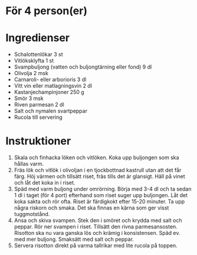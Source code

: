 # För 4 person(er)
# Ingredienser
- Schalottenlökar 3 st
- Vitlöksklyfta 1 st
- Svampbuljong (vatten och buljongtärning eller fond) 9 dl
- Olivolja 2 msk
- Carnaroli- eller arborioris 3 dl
- Vitt vin eller matlagningsvin 2 dl
- Kastanjechampinjoner 250 g
- Smör 3 msk
- Riven parmesan 2 dl
- Salt och nymalen svartpeppar
- Rucola till servering
# Instruktioner
1. Skala och finhacka löken och vitlöken. Koka upp buljongen som ska hållas varm.
2. Fräs lök och vitlök i olivoljan i en tjockbottnad kastrull utan att det får färg. Höj värmen och tillsätt riset, fräs tills det är glansigt. Häll på vinet och låt det koka in i riset.
3. Späd med varm buljong under omrörning. Börja med 3-4 dl och ta sedan 1 dl i taget (för 4 port) efterhand som riset suger upp buljongen. Låt det koka sakta och rör ofta. Riset är färdigkokt efter 15-20 minuter. Ta upp några riskorn och smaka. Det ska finnas en kärna som ger visst tuggmotstånd.
4. Ansa och skiva svampen. Stek den i smöret och krydda med salt och peppar. Rör ner svampen i riset. Tillsätt den rivna parmesansosten. Risotton ska nu vara ganska lös och krämig i konsistensen. Späd ev. med mer buljong. Smaksätt med salt och peppar.
5. Servera risotton direkt på varma tallrikar med lite rucola på toppen.